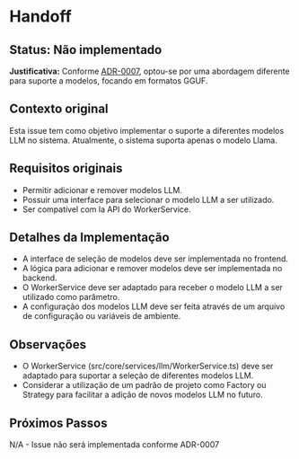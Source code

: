 # Handoff

## Status: Não implementado

**Justificativa:** 
Conforme [ADR-0007](/docs/adr/ADR-0007-Refatoracao-WorkerService-Mistral-GGUF.md), optou-se por uma abordagem diferente para suporte a modelos, focando em formatos GGUF.

## Contexto original

Esta issue tem como objetivo implementar o suporte a diferentes modelos LLM no sistema. Atualmente, o sistema suporta apenas o modelo Llama.

## Requisitos originais

- Permitir adicionar e remover modelos LLM.
- Possuir uma interface para selecionar o modelo LLM a ser utilizado.
- Ser compatível com la API do WorkerService.

## Detalhes da Implementação

- A interface de seleção de modelos deve ser implementada no frontend.
- A lógica para adicionar e remover modelos deve ser implementada no backend.
- O WorkerService deve ser adaptado para receber o modelo LLM a ser utilizado como parâmetro.
- A configuração dos modelos LLM deve ser feita através de um arquivo de configuração ou variáveis de ambiente.

## Observações

- O WorkerService (src/core/services/llm/WorkerService.ts) deve ser adaptado para suportar a seleção de diferentes modelos LLM.
- Considerar a utilização de um padrão de projeto como Factory ou Strategy para facilitar a adição de novos modelos LLM no futuro.

## Próximos Passos

N/A - Issue não será implementada conforme ADR-0007
